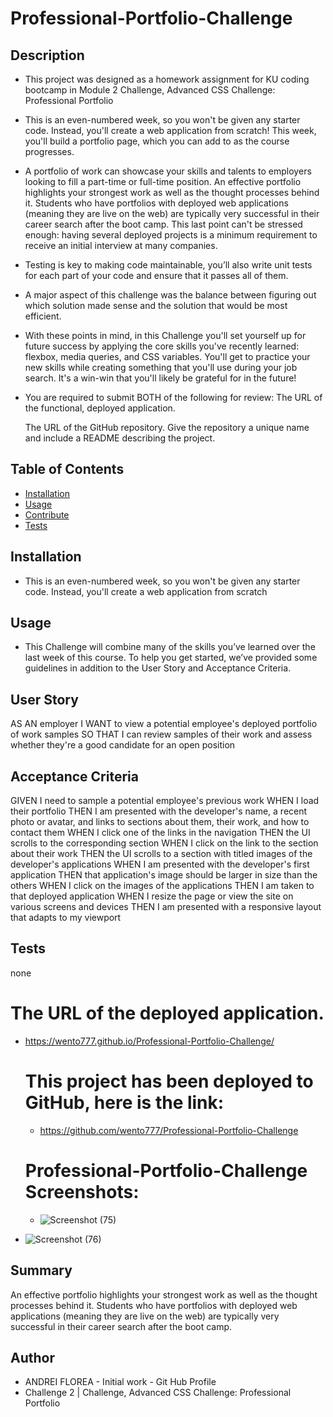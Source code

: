 
# Professional-Portfolio-Challenge




 ## Description 

- This project was designed as a homework assignment for KU coding bootcamp in Module 2 Challenge, Advanced CSS Challenge: Professional Portfolio

-  This is an even-numbered week, so you won't be given any starter code. Instead, you'll create a web application from scratch! This week, you'll build a portfolio page, which you can add to as the course progresses.

- A portfolio of work can showcase your skills and talents to employers looking to fill a part-time or full-time position. An effective portfolio highlights your strongest work as well as the thought processes behind it. Students who have portfolios with deployed web applications (meaning they are live on the web) are typically very successful in their career search after the boot camp. This last point can't be stressed enough: having several deployed projects is a minimum requirement to receive an initial interview at many companies.

- Testing is key to making code maintainable, you’ll also write unit tests for each part of your code and ensure that it passes all of them.


- A major aspect of this challenge was the balance between figuring out which solution made sense and the solution that would be most efficient.

- With these points in mind, in this Challenge you'll set yourself up for future success by applying the core skills you've recently learned: flexbox, media queries, and CSS variables. You'll get to practice your new skills while creating something that you'll use during your job search. It's a win-win that you'll likely be grateful for in the future!

- You are required to submit BOTH of the following for review:
   The URL of the functional, deployed application.

    The URL of the GitHub repository. Give the repository a unique name and include a README describing the project.



 ## Table of Contents

  - [Installation](#installation)
  - [Usage](#usage)
  - [Contribute](#contribute)
  - [Tests](#tests)
 
 
 
 ## Installation

  - This is an even-numbered week, so you won't be given any starter code. Instead, you'll create a web application from scratch





## Usage

  - This Challenge will combine many of the skills you’ve learned over the last week of this course. To help you get started, we’ve provided some guidelines in addition to the User Story and Acceptance Criteria.


  


## User Story

AS AN employer
I WANT to view a potential employee's deployed portfolio of work samples
SO THAT I can review samples of their work and assess whether they're a good candidate for an open position

## Acceptance Criteria
GIVEN I need to sample a potential employee's previous work
WHEN I load their portfolio
THEN I am presented with the developer's name, a recent photo or avatar, and links to sections about them, their work, and how to contact them
WHEN I click one of the links in the navigation
THEN the UI scrolls to the corresponding section
WHEN I click on the link to the section about their work
THEN the UI scrolls to a section with titled images of the developer's applications
WHEN I am presented with the developer's first application
THEN that application's image should be larger in size than the others
WHEN I click on the images of the applications
THEN I am taken to that deployed application
WHEN I resize the page or view the site on various screens and devices
THEN I am presented with a responsive layout that adapts to my viewport


## Tests

  none
  
  # The URL of the deployed application.

* https://wento777.github.io/Professional-Portfolio-Challenge/ 
  

  # This project has been deployed to GitHub, here is the link:

  *  https://github.com/wento777/Professional-Portfolio-Challenge
  
  # Professional-Portfolio-Challenge Screenshots:
  
  * ![Screenshot (75)](https://user-images.githubusercontent.com/70625665/235337093-d55d801d-497d-482f-b9ee-dc77ac00d164.png)

* ![Screenshot (76)](https://user-images.githubusercontent.com/70625665/235337103-b3a3dc20-2b1d-4d5f-bbda-aad972f5b2fe.png)



## Summary

An effective portfolio highlights your strongest work as well as the thought processes behind it. Students who have portfolios with deployed web applications (meaning they are live on the web) are typically very successful in their career search after the boot camp.




## Author
 * ANDREI FLOREA - Initial work - Git Hub Profile
 * Challenge 2 | Challenge, Advanced CSS Challenge: Professional Portfolio
